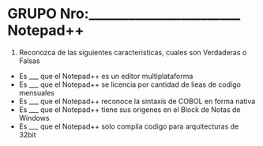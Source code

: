 GRUPO Nro:_______________________                         Notepad++
===================================================================

1. Reconozca de las siguientes caracteristicas, cuales son Verdaderas o Falsas
* Es ___ que el Notepad++ es un editor multiplataforma 
* Es ___ que el Notepad++ se licencia por cantidad de lieas de codigo mensuales
* Es ___ que el Notepad++ reconoce la sintaxis de COBOL en forma nativa 
* Es ___ que el Notepad++ tiene sus origenes en el Block de Notas de Windows
* Es ___ que el Notepad++ solo compila codigo para arquitecturas de 32bit 
